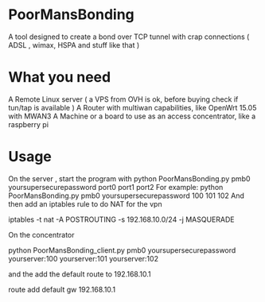 # PoorMansBonding
A tool designed to create a bond over TCP tunnel with crap connections ( ADSL , wimax, HSPA and stuff like that )


What you need
=============
A Remote Linux server ( a VPS from OVH is ok, before buying check if tun/tap is available )
A Router with multiwan capabilities, like OpenWrt 15.05 with MWAN3
A Machine or a board to use as an access concentrator, like a raspberry pi

Usage
=====
On the server , start the program with python PoorMansBonding.py pmb0 yoursupersecurepassword port0 port1 port2
For example: python PoorMansBonding.py pmb0 yoursupersecurepassword 100 101 102
And then add an iptables rule to do NAT for the vpn

iptables -t nat -A POSTROUTING -s 192.168.10.0/24 -j MASQUERADE

On the concentrator 

python PoorMansBonding_client.py pmb0 yoursupersecurepassword yourserver:100 yourserver:101 yourserver:102

and the add the default route to 192.168.10.1

route add default gw 192.168.10.1

